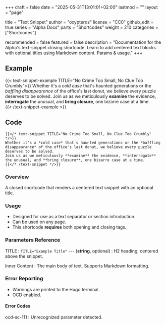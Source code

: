 +++
draft = false
date = "2025-05-31T13:01:01+02:00"
lastmod = ""
layout = "page"

title = "Text Snippet"
author = "oxypteros"
license = "CC0"
github_edit = true
series = "Alpha Docs"
  parts = "Shortcodes"
  weight = 210
categories = ["Shortcodes"]

recommended = false
featured = false
description = "Documentation for the Alpha's text-snippet closing shortcode. Learn to add centered text blocks with optional titles using Markdown content. Params & usage."
+++
## Example
{{< text-snippet-example TITLE="No Crime Too Small, No Clue Too Crumbly">}}
Whether it's a *cold case* that's haunted generations or the *baffling disappearance* of the office's last donut, we believe every puzzle deserves to be solved. 
Join us as we meticulously **examine** the evidence, **interrogate** the unusual, and **bring closure**, one bizarre case at a time.  
{{< /text-snippet-example >}}

## Code
``` go-html-template
{{</* text-snippet TITLE="No Crime Too Small, No Clue Too Crumbly" */>}} 
Whether it's a *cold case* that's haunted generations or the *baffling disappearance* of the office's last donut, we believe every puzzle deserves to be solved. 
Join us as we meticulously **examine** the evidence, **interrogate** the unusual, and **bring closure**, one bizarre case at a time. 
{{</* /text-snippet */>}}
```
### Overview
A closed shortcode that renders a centered text snippet with an optional title.

### Usage
- Designed for use as a text separator or section introduction.
- Can be used on any page.
- This shortcode **requires** both opening and closing tags.

### Parameters Reference
TITLE
: `TITLE="Example Title"` --- (**string**, optional) 
: H2 heading, centered above the snippet.

Inner Content 
: The main body of text. Supports Markdown formatting. 

### Error Reporting
- Warnings are printed to the Hugo terminal.
- OCD enabled.

#### Error Codes
ocd-sc-111
: Unrecognized parameter detected.
